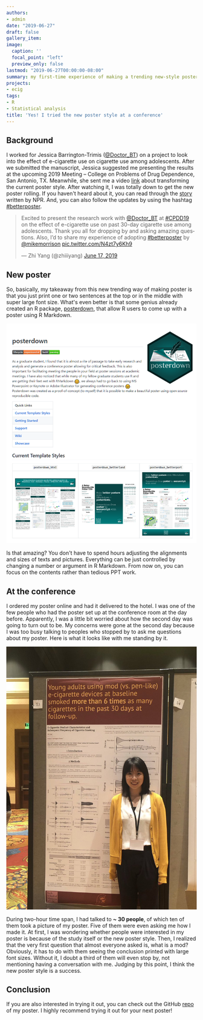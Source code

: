 ```yaml
---
authors:
- admin
date: "2019-06-27"
draft: false
gallery_item:
image:
  caption: ''
  focal_point: "left"
  preview_only: false
lastmod: "2019-06-27T00:00:00-08:00"
summary: my first-time experience of making a trending new-style poster
projects:
- ecig
tags:
- R
- Statistical analysis 
title: 'Yes! I tried the new poster style at a conference'
---
```


## Background
I worked for Jessica Barrington-Trimis ([@Doctor_BT](https://twitter.com/Doctor_BT)) on a project to look into the effect of e-cigarette use on cigarette use among adolescents. After we submitted the manuscript, Jessica suggested me presenting the results at the upcoming 2019 Meeting – College on Problems of Drug Dependence, San Antonio, TX. Meanwhile, she sent me a video [link](https://youtu.be/1RwJbhkCA58) about transforming the current poster style. After watching it, I was totally down to get the new poster rolling. If you haven't heard about it, you can read through the [story](https://www.npr.org/sections/health-shots/2019/06/11/729314248/to-save-the-science-poster-researchers-want-to-kill-it-and-start-over) written by NPR. And, you can also follow the updates by using the hashtag [#betterposter](https://twitter.com/hashtag/betterposter?ref_src=twsrc%5Egoogle%7Ctwcamp%5Eserp%7Ctwgr%5Ehashtag). 

<blockquote class="twitter-tweet" data-lang="en"><p lang="en" dir="ltr">Excited to present the research work with <a href="https://twitter.com/Doctor_BT?ref_src=twsrc%5Etfw">@Doctor_BT</a> at <a href="https://twitter.com/hashtag/CPDD19?src=hash&amp;ref_src=twsrc%5Etfw">#CPDD19</a> on the effect of e-cigarette use on past 30-day cigarette use among adolescents. Thank you all for dropping by and asking amazing questions. Also, I’d to share my experience of adopting <a href="https://twitter.com/hashtag/betterposter?src=hash&amp;ref_src=twsrc%5Etfw">#betterposter</a> by <a href="https://twitter.com/mikemorrison?ref_src=twsrc%5Etfw">@mikemorrison</a> <a href="https://t.co/N4zt7y6Kh9">pic.twitter.com/N4zt7y6Kh9</a></p>&mdash; Zhi Yang (@zhiiiyang) <a href="https://twitter.com/zhiiiyang/status/1140733758519357440?ref_src=twsrc%5Etfw">June 17, 2019</a></blockquote>
<script async src="https://platform.twitter.com/widgets.js" charset="utf-8"></script>


## New poster
So, basically, my takeaway from this new trending way of making poster is that you just print one or two sentences at the top or in the middle with super large font size. What's even better is that some genius already created an R package, [posterdown](https://github.com/brentthorne/posterdown), that allow R users to come up with a poster using R Markdown. 

![](posterdown.png)

Is that amazing? You don't have to spend hours adjusting the alignments and sizes of texts and pictures. Everything can be just controlled by changing a number or argument in R Markdown. From now on, you can focus on the contents rather than tedious PPT work. 

## At the conference 
I ordered my poster online and had it delivered to the hotel. I was one of the few people who had the poster set up at the conference room at the day before. Apparently, I was a little bit worried about how the second day was going to turn out to be. My concerns were gone at the second day because I was too busy talking to peoples who stopped by to ask me questions about my poster. Here is what it looks like with me standing by it.  

![](poster.jpg)

During two-hour time span, I had talked to **~ 30 people**, of which ten of them took a picture of my poster. Five of them were even asking me how I made it. At first, I was wondering whether people were interested in my poster is because of the study itself or the new poster style. Then, I realized that the very first question that almost everyone asked is, what is a mod? Obviously, it has to do with them seeing the conclusion printed with large font sizes. Without it, I doubt a third of them will even stop by, not mentioning having a conversation with me. Judging by this point, I think the new poster style is a success. 

## Conclusion
If you are also interested in trying it out, you can check out the GitHub [repo](https://github.com/zhiiiyang/CPDD_poster) of my poster. I highly recommend trying it out for your next poster!


